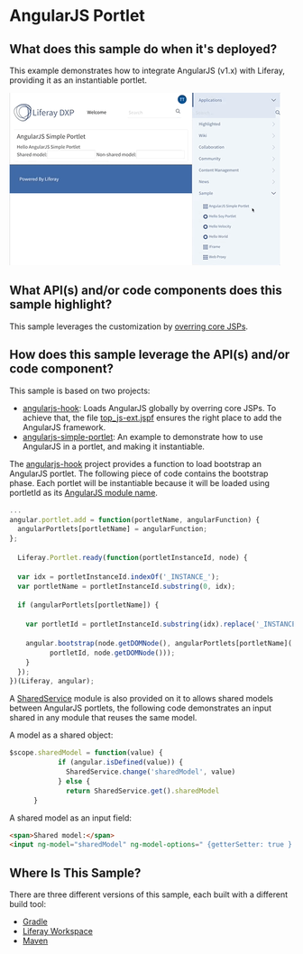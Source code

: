 # AngularJS Portlet [](id=angularjs-portlet)

## What does this sample do when it's deployed? [](id=what-does-this-sample-do-when-its-deployed)

This example demonstrates how to integrate AngularJS (v1.x) with Liferay, providing it as an instantiable portlet.

![Figure 1: .](AngularJSPortlet.gif)

## What API(s) and/or code components does this sample highlight? [](id=what-apis-and-or-code-components-does-this-sample-highlight)

This sample leverages the customization by
[overring core JSPs](https://dev.liferay.com/develop/tutorials/-/knowledge_base/7-0/overriding-core-jsps).

## How does this sample leverage the API(s) and/or code component? [](id=how-does-this-sample-leverage-the-apis-and-or-code-component)

This sample is based on two projects:

- [angularjs-hook](angularjs-hook): Loads AngularJS globally by overring core JSPs. To achieve that, the file [top_js-ext.jspf](angularjs-hook/src/main/resources/META-INF/jsps/html/common/themes/top_js-ext.jspf) ensures the right place to add the AngularJS framework.
- [angularjs-simple-portlet](angularjs-simple-portlet): An example to demonstrate how to use AngularJS in a portlet, and making it instantiable.

The [angularjs-hook](angularjs-hook) project provides a function to load bootstrap an AngularJS portlet. The following piece of code contains the bootstrap phase. Each portlet will be instantiable because it will be loaded using portletId as its [AngularJS module name](https://docs.angularjs.org/api/ng/function/angular.module).

```javascript
...
angular.portlet.add = function(portletName, angularFunction) {
  angularPortlets[portletName] = angularFunction;
};

  Liferay.Portlet.ready(function(portletInstanceId, node) {

  var idx = portletInstanceId.indexOf('_INSTANCE_'); 
  var portletName = portletInstanceId.substring(0, idx);

  if (angularPortlets[portletName]) {

    var portletId = portletInstanceId.substring(idx).replace('_INSTANCE_', '');

    angular.bootstrap(node.getDOMNode(), angularPortlets[portletName](
		  portletId, node.getDOMNode()));
    }
  });
})(Liferay, angular);
```

A [SharedService](angularjs-hook/src/main/resources/META-INF/resources/js/main.js#L29) module is also provided on it to allows shared models between AngularJS portlets, the following code demonstrates an input shared in any module that reuses the same model.

A model as a shared object:

```javascript
$scope.sharedModel = function(value) {
			if (angular.isDefined(value)) {
			  SharedService.change('sharedModel', value)
			} else {
			  return SharedService.get().sharedModel
      }
``` 

A shared model as an input field:     

```html
<span>Shared model:</span>
<input ng-model="sharedModel" ng-model-options=" {getterSetter: true } "></input>

```

## Where Is This Sample? [](id=where-is-this-sample)

There are three different versions of this sample, each built with a different
build tool:

- [Gradle](https://github.com/liferay/liferay-blade-samples/tree/master/gradle/apps/angularjs)
- [Liferay Workspace](https://github.com/liferay/liferay-blade-samples/tree/master/liferay-workspace/apps/angularjs)
- [Maven](https://github.com/liferay/liferay-blade-samples/tree/master/maven/apps/angularjs)